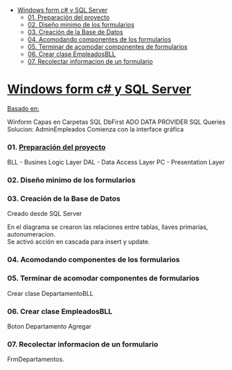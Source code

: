 - [Windows form c# y SQL Server](#windows-form-c-y-sql-server)
    - [01. Preparación del proyecto](#01-preparación-del-proyecto)
    - [02. Diseño minimo de los formularios](#02-diseño-minimo-de-los-formularios)
    - [03. Creación de la Base de Datos](#03-creación-de-la-base-de-datos)
    - [04. Acomodando componentes de los formularios](#04-acomodando-componentes-de-los-formularios)
    - [05. Terminar de acomodar componentes de formularios](#05-terminar-de-acomodar-componentes-de-formularios)
    - [06. Crear clase EmpleadosBLL](#06-crear-clase-empleadosbll)
    - [07. Recolectar informacion de un formulario](#07-recolectar-informacion-de-un-formulario)



# [Windows form c# y SQL Server](https://www.youtube.com/watch?v=cysQEFvYoE0&list=PLSuKjujFoGJ3JzIbDs4hzVq8pfthRgAU-)

[Basado en:](https://download.microsoft.com/download/2/2/1/221AD022-E701-488F-B070-7A0B87DFE789/Guia_Arquitectura_N-Capas_DDD_NET_4_(Borrador_Marzo_2010).pdf)

Winform 
Capas en Carpetas
SQL DbFirst
ADO DATA PROVIDER
SQL Queries  
Solucion: AdminEmpleados
Comienza con la interface gráfica


### 01. [Preparación del proyecto]()

BLL - Busines Logic Layer
DAL - Data Access Layer
PC - Presentation Layer

### 02. Diseño minimo de los formularios

### 03. Creación de la Base de Datos

Creado desde SQL Server

En el diagrama se crearon las relaciones entre tablas, llaves primarias, autonumeracion.  
Se activó acción en cascada para insert y update.

### 04. Acomodando componentes de los formularios

### 05. Terminar de acomodar componentes de formularios

Crear clase DepartamentoBLL

### 06. Crear clase EmpleadosBLL

Boton Departamento Agregar

### 07. Recolectar informacion de un formulario

FrmDepartamentos.



